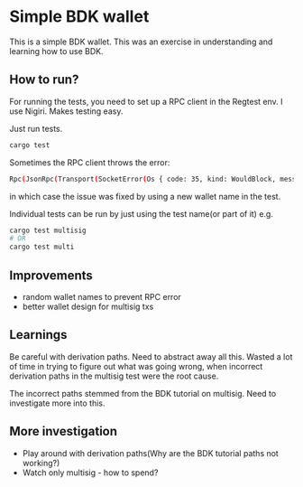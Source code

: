 # Simple BDK wallet

This is a simple BDK wallet. This was an exercise in understanding and learning how to use BDK.

## How to run?

For running the tests, you need to set up a RPC client in the Regtest env.
I use Nigiri. Makes testing easy.

Just run tests.
```bash
cargo test
```

Sometimes the RPC client throws the error: 
```bash
Rpc(JsonRpc(Transport(SocketError(Os { code: 35, kind: WouldBlock, message: "Resource temporarily unavailable" }))))
```
in which case the issue was fixed by using a new wallet name in the test.

Individual tests can be run by just using the test name(or part of it) e.g.
```bash
cargo test multisig
# OR
cargo test multi 
```


## Improvements

- random wallet names to prevent RPC error
- better wallet design for multisig txs

## Learnings

Be careful with derivation paths. Need to abstract away all this.
Wasted a lot of time in trying to figure out what was going wrong, when incorrect derivation paths
in the multisig test were the root cause. 

The incorrect paths stemmed from the BDK tutorial on multisig. Need to investigate more into this.

## More investigation
- Play around with derivation paths(Why are the BDK tutorial paths not working?)
- Watch only multisig - how to spend?
